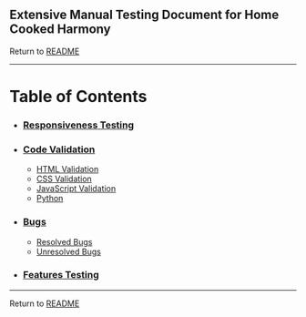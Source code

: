 ## Extensive Manual Testing Document for Home Cooked Harmony<br>
Return to [README](README.md)

---
# Table of Contents
- ### [Responsiveness Testing]()
- ### [Code Validation]()
  - [HTML Validation]()
  - [CSS Validation]()
  - [JavaScript Validation]()
  - [Python]()
- ### [Bugs]()
  - [Resolved Bugs]()
  - [Unresolved Bugs]()
- ### [Features Testing]()



---
Return to [README](README.md)